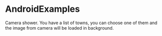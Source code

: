 # AndroidExamples

Camera shower.
You have a list of towns, you can choose one of them and the image from camera will be loaded in background.